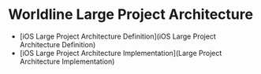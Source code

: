 # Worldline  Large Project Architecture

* [iOS Large Project Architecture Definition](iOS Large Project Architecture Definition)
* [iOS Large Project Architecture Implementation](Large Project Architecture Implementation)